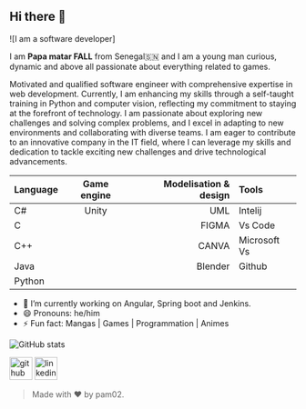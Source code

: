 ## Hi there 👋
![I am a software developer]

I am **Papa matar FALL** from Senegal🇸🇳 and I am a young man curious, dynamic and above all passionate about everything related to games.

Motivated and qualified software engineer with comprehensive expertise in web development. Currently, I am enhancing my skills through a self-taught training in Python and computer vision, reflecting my commitment to staying at the forefront of technology. I am passionate about exploring new challenges and solving complex problems, and I excel in adapting to new environments and collaborating with diverse teams. I am eager to contribute to an innovative company in the IT field, where I can leverage my skills and dedication to tackle exciting new challenges and drive technological advancements.

|         Language   |     Game engine       |     Modelisation & design |          Tools  |
|--------------------|:-------------------:|--------------:|:------------------------------|
|           C#       |Unity                |UML            |         Intelij               |
|          C         |                     |     FIGMA     |         Vs Code               |
|   C++              |                     |     CANVA     |    Microsoft Vs               |
|     Java           |                     | Blender       |     Github                    |  
|        Python            |                     |               |                               |  
- 🔭 I’m currently working on Angular, Spring boot and Jenkins. 
- 😄 Pronouns: he/him
- ⚡ Fun fact: Mangas | Games | Programmation | Animes

<!-- [![Top Langs](https://github-readme-stats.vercel.app/api/top-langs/?username=cheikh785)](https://github.com/anuraghazra/github-readme-stats) -->

![GitHub stats](https://github-readme-stats.vercel.app/api?username=pam02&show_icons=true&count_private=true&theme=merko&border_radius=15&hide_border=true&langs_count=10)  


<!--
[![Ask Me Anything !](https://img.shields.io/badge/Ask%20me-anything-1abc9c.svg)](https://GitHub.com/pam02) &nbsp;&nbsp;&nbsp; ![Profile views](https://gpvc.arturio.dev/Kuni77)  &nbsp;&nbsp;&nbsp;   ![visitor badge](https://visitor-badge.glitch.me/badge?page_id=jwenjian.visitor-badge&left_color=red&right_color=green) &nbsp;&nbsp;&nbsp;-->

[<img src='https://cdn.jsdelivr.net/npm/simple-icons@3.0.1/icons/github.svg' alt='github' height='40'>](https://github.com/pam02)  [<img src='https://cdn.jsdelivr.net/npm/simple-icons@3.0.1/icons/linkedin.svg' alt='linkedin' height='40'>](https://www.linkedin.com/in/papa-matar-fall-9797921a2/)

>Made with :heart: by pam02.
<!---
Cheikh785/Cheikh785 is a ✨ special ✨ repository because its `README.md` (this file) appears on your GitHub profile.
You can click the Preview link to take a look at your changes.
--->
